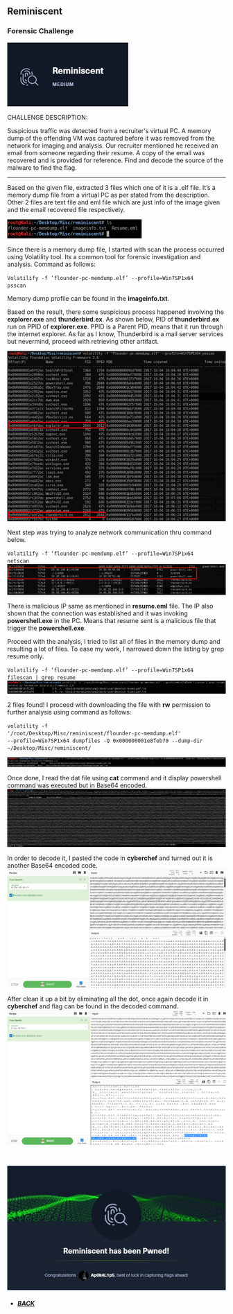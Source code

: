## **Reminiscent**
### Forensic Challenge

![c.png](https://raw.githubusercontent.com/Ap0k4L1p5/Ap0k4L1p5.github.io/master/content/pages/folder/walkthrough/reminiscent/c.png)

CHALLENGE DESCRIPTION:

Suspicious traffic was detected from a recruiter's virtual PC. A memory dump of the offending VM was captured before it was removed from the network for imaging and analysis. Our recruiter mentioned he received an email from someone regarding their resume. A copy of the email was recovered and is provided for reference. Find and decode the source of the malware to find the flag.

---

Based on the given file, extracted 3 files which one of it is a .elf file. It’s a memory dump file from a virtual PC as per stated from the description. Other 2 files are text file and eml file which are just info of the image given and the email recovered file respectively.

![s1.png](https://raw.githubusercontent.com/Ap0k4L1p5/Ap0k4L1p5.github.io/master/content/pages/folder/walkthrough/reminiscent/s1.png) 

Since there is a memory dump file, I started with scan the process occurred using Volatility tool. Its a common tool for forensic investigation and analysis. Command as follows:

<code>Volatilify -f ‘flounder-pc-memdump.elf’ --profile=Win7SP1x64 psscan</code>

Memory dump profile can be found in the **imageinfo.txt**.

Based on the result, there some suspicious process happened involving the **explorer.exe** and **thunderbird.ex**. As shown below, PID of **thunderbird.ex** run on PPID of **explorer.exe**. PPID is a Parent PID, means that it run through the internet explorer. As far as I know, Thunderbird is a mail server services but nevermind, proceed with retrieving other artifact.

![s2.png](https://raw.githubusercontent.com/Ap0k4L1p5/Ap0k4L1p5.github.io/master/content/pages/folder/walkthrough/reminiscent/s2.png)

Next step was trying to analyze network communication thru command below.

<code>Volatilify -f ‘flounder-pc-memdump.elf’ --profile=Win7SP1x64 netscan</code>
![s3.png](https://raw.githubusercontent.com/Ap0k4L1p5/Ap0k4L1p5.github.io/master/content/pages/folder/walkthrough/reminiscent/s3.png)

There is malicious IP same as mentioned in **resume.eml** file. The IP also shown that the connection was established and it was invoking **powershell.exe** in the PC. Means that resume sent is a malicious file that trigger the **powershell.exe**.

Proceed with the analysis, I tried to list all of files in the memory dump and resulting a lot of files. To ease my work, I narrowed down the listing by grep resume only.

<code>Volatilify -f ‘flounder-pc-memdump.elf’ --profile=Win7SP1x64 filescan | grep resume</code>
![s4.png](https://raw.githubusercontent.com/Ap0k4L1p5/Ap0k4L1p5.github.io/master/content/pages/folder/walkthrough/reminiscent/s4.png)

2 files found! I proceed with downloading the file with **rw** permission to further analysis using command as follows:

<code>volatility -f '/root/Desktop/Misc/reminiscent/flounder-pc-memdump.elf' --profile=Win7SP1x64 dumpfiles -Q 0x000000001e8feb70 --dump-dir ~/Desktop/Misc/reminiscent/</code>

![s5.png](https://raw.githubusercontent.com/Ap0k4L1p5/Ap0k4L1p5.github.io/master/content/pages/folder/walkthrough/reminiscent/s5.png)

Once done, I read the dat file using **cat** command and it display powershell command was executed but in Base64 encoded.
![s6.png](https://raw.githubusercontent.com/Ap0k4L1p5/Ap0k4L1p5.github.io/master/content/pages/folder/walkthrough/reminiscent/s6.png)

In order to decode it, I pasted the code in **cyberchef** and turned out it is another Base64 encoded code.
![s7.png](https://raw.githubusercontent.com/Ap0k4L1p5/Ap0k4L1p5.github.io/master/content/pages/folder/walkthrough/reminiscent/s7.png)

After clean it up a bit by eliminating all the dot, once again decode it in **cyberchef** and flag can be found in the decoded command.
![s9.png](https://raw.githubusercontent.com/Ap0k4L1p5/Ap0k4L1p5.github.io/master/content/pages/folder/walkthrough/reminiscent/s8.png)

<br>

![e.jpg](https://raw.githubusercontent.com/Ap0k4L1p5/Ap0k4L1p5.github.io/master/content/pages/folder/walkthrough/reminiscent/e.jpg)

*  ##### [BACK](/content/pages/writeup.html "Back to Homepage")
 
